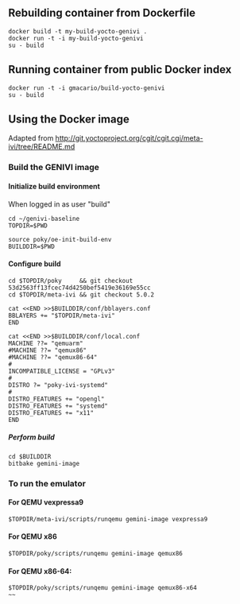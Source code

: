 ## Rebuilding container from Dockerfile

```
docker build -t my-build-yocto-genivi .
docker run -t -i my-build-yocto-genivi
su - build
```

## Running container from public Docker index

```
docker run -t -i gmacario/build-yocto-genivi
su - build
```

## Using the Docker image

Adapted from http://git.yoctoproject.org/cgit/cgit.cgi/meta-ivi/tree/README.md

### Build the GENIVI image

#### Initialize build environment

When logged in as user "build"

```
cd ~/genivi-baseline
TOPDIR=$PWD

source poky/oe-init-build-env
BUILDDIR=$PWD
```

#### Configure build

```
cd $TOPDIR/poky     && git checkout 53d2563ff13fcec74d4250bef5419e36169e55cc
cd $TOPDIR/meta-ivi && git checkout 5.0.2
    
cat <<END >>$BUILDDIR/conf/bblayers.conf
BBLAYERS += "$TOPDIR/meta-ivi"
END

cat <<END >>$BUILDDIR/conf/local.conf
MACHINE ??= "qemuarm"
#MACHINE ??= "qemux86"
#MACHINE ??= "qemux86-64"
#
INCOMPATIBLE_LICENSE = "GPLv3"
#
DISTRO ?= "poky-ivi-systemd"
#
DISTRO_FEATURES += "opengl"
DISTRO_FEATURES += "systemd"
DISTRO_FEATURES += "x11"
END
```

##### Perform build

```
cd $BUILDDIR
bitbake gemini-image
```

### To run the emulator

#### For QEMU vexpressa9

```
$TOPDIR/meta-ivi/scripts/runqemu gemini-image vexpressa9
```

#### For QEMU x86

```
$TOPDIR/poky/scripts/runqemu gemini-image qemux86
```

#### For QEMU x86-64:

```
$TOPDIR/poky/scripts/runqemu gemini-image qemux86-x64
~~
